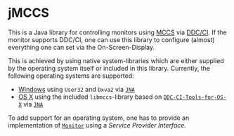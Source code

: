 # jMCCS

This is a Java library for controlling monitors using [MCCS](http://en.wikipedia.org/wiki/Monitor_Control_Command_Set) via [DDC/CI](http://en.wikipedia.org/wiki/Display_Data_Channel#DDC.2FCI).
If the monitor supports DDC/CI, one can use this library to configure (almost) everything one can set via the On-Screen-Display.

This is achieved by using native system-libraries which are either supplied by the operating system itself or included in this library.
Currently, the following operating systems are supported:

- [Windows](windows/src/main/java/de/pitkley/jmccs/monitor/WindowsMonitor.java) using `User32` and `Dxva2` via [`JNA`](https://github.com/twall/jna)
- [OS X](osx/src/main/java/de/pitkley/jmccs/monitor/OSXMonitor.java) using the included `libmccs`-library based on [`DDC-CI-Tools-for-OS-X`](http://github.com/jontaylor/DDC-CI-Tools-for-OS-X) via [`JNA`](https://github.com/twall/jna)

To add support for an operating system, one has to provide an implementation of [`Monitor`](monitor/src/main/java/de/pitkley/jmccs/monitor/Monitor.java) using a *Service Provider Interface*.
